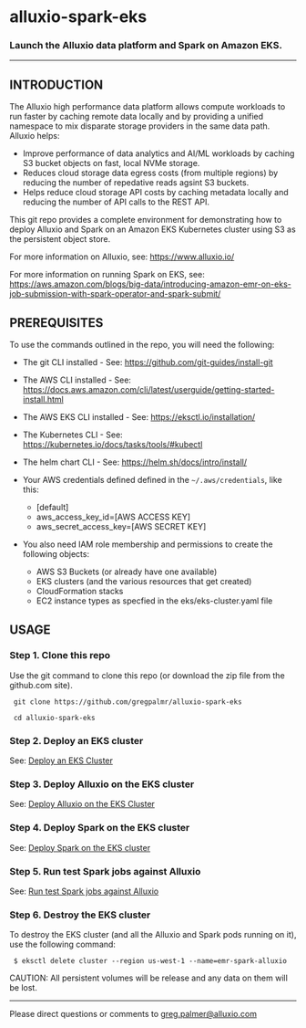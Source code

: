 # alluxio-spark-eks

### Launch the Alluxio data platform and Spark on Amazon EKS.

---

## INTRODUCTION

The Alluxio high performance data platform allows compute workloads to run faster by caching remote data locally and by providing a unified namespace to mix disparate storage providers in the same data path. Alluxio helps:

- Improve performance of data analytics and AI/ML workloads by caching S3 bucket objects on fast, local NVMe storage.
- Reduces cloud storage data egress costs (from multiple regions) by reducing the number of repedative reads agsint S3 buckets. 
- Helps reduce cloud storage API costs by caching metadata locally and reducing the number of API calls to the REST API.

This git repo provides a complete environment for demonstrating how to deploy Alluxio and Spark on an Amazon EKS Kubernetes cluster using S3 as the persistent object store.

For more information on Alluxio, see: https://www.alluxio.io/

For more information on running Spark on EKS, see: https://aws.amazon.com/blogs/big-data/introducing-amazon-emr-on-eks-job-submission-with-spark-operator-and-spark-submit/

## PREREQUISITES

To use the commands outlined in the repo, you will need the following:

- The git CLI installed - See: https://github.com/git-guides/install-git
- The AWS CLI installed - See: https://docs.aws.amazon.com/cli/latest/userguide/getting-started-install.html
- The AWS EKS CLI installed - See: https://eksctl.io/installation/
- The Kubernetes CLI - See: https://kubernetes.io/docs/tasks/tools/#kubectl
- The helm chart CLI - See: https://helm.sh/docs/intro/install/
- Your AWS credentials defined defined in the `~/.aws/credentials`, like this:

     - [default]
     - aws_access_key_id=[AWS ACCESS KEY]
     - aws_secret_access_key=[AWS SECRET KEY]

- You also need IAM role membership and permissions to create the following objects:
     - AWS S3 Buckets (or already have one available)
     - EKS clusters (and the various resources that get created)
     - CloudFormation stacks
     - EC2 instance types as specfied in the eks/eks-cluster.yaml file

## USAGE

### Step 1. Clone this repo

Use the git command to clone this repo (or download the zip file from the github.com site).

     git clone https://github.com/gregpalmr/alluxio-spark-eks

     cd alluxio-spark-eks

### Step 2. Deploy an EKS cluster

See: [Deploy an EKS Cluster](eks/README.md)

### Step 3. Deploy Alluxio on the EKS cluster

See: [Deploy Alluxio on the EKS Cluster](alluxio/README.md)

### Step 4. Deploy Spark on the EKS cluster

See: [Deploy Spark on the EKS cluster](spark/README.md)

### Step 5. Run test Spark jobs against Alluxio

See: [Run test Spark jobs against Alluxio](spark/spark-jobs/README.md)

### Step 6. Destroy the EKS cluster

To destroy the EKS cluster (and all the Alluxio and Spark pods running on it), use the following command:

     $ eksctl delete cluster --region us-west-1 --name=emr-spark-alluxio

CAUTION: All persistent volumes will be release and any data on them will be lost.

---

Please direct questions or comments to greg.palmer@alluxio.com
